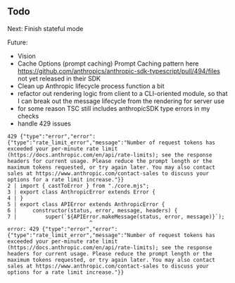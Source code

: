 ## Todo

Next:
Finish stateful mode

Future:

- Vision
- Cache Options (prompt caching)
  Prompt Caching pattern here https://github.com/anthropics/anthropic-sdk-typescript/pull/494/files
  not yet released in their SDK
- Clean up Anthropic lifecycle process function a bit
- refactor out rendering logic from client to a CLI-oriented module, so that I can break out the message lifecycle from the rendering for server use
- for some reason TSC still includes anthropicSDK type errors in my checks
- handle 429 issues

```
429 {"type":"error","error":{"type":"rate_limit_error","message":"Number of request tokens has exceeded your per-minute rate limit (https://docs.anthropic.com/en/api/rate-limits); see the response headers for current usage. Please reduce the prompt length or the maximum tokens requested, or try again later. You may also contact sales at https://www.anthropic.com/contact-sales to discuss your options for a rate limit increase."}}
2 | import { castToError } from "./core.mjs";
3 | export class AnthropicError extends Error {
4 | }
5 | export class APIError extends AnthropicError {
6 |     constructor(status, error, message, headers) {
7 |         super(`${APIError.makeMessage(status, error, message)}`);
                          ^
error: 429 {"type":"error","error":{"type":"rate_limit_error","message":"Number of request tokens has exceeded your per-minute rate limit (https://docs.anthropic.com/en/api/rate-limits); see the response headers for current usage. Please reduce the prompt length or the maximum tokens requested, or try again later. You may also contact sales at https://www.anthropic.com/contact-sales to discuss your options for a rate limit increase."}}
```
